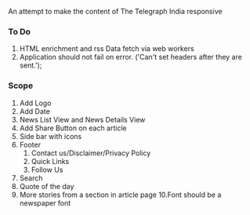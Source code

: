 An attempt to make the content of The Telegraph India responsive


### To Do

1. HTML enrichment and rss Data fetch via web workers
2. Application should not fail on error. ('Can\'t set headers after they are sent.');


### Scope
1. Add Logo
2. Add Date
3. News List View and News Details View
4. Add Share Button on each article
5. Side bar with icons
6. Footer
    1. Contact us/Disclaimer/Privacy Policy
    2. Quick Links
    3. Follow Us
7. Search
8. Quote of the day
9. More stories from a section in article page
10.Font should be a newspaper font
